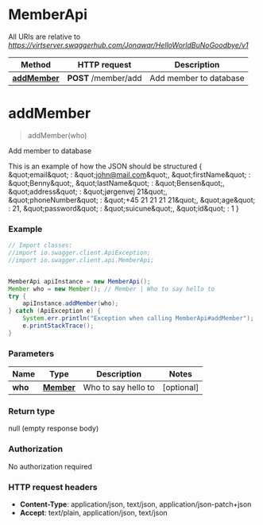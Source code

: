 # MemberApi

All URIs are relative to *https://virtserver.swaggerhub.com/Jonawar/HelloWorldBuNoGoodbye/v1*

Method | HTTP request | Description
------------- | ------------- | -------------
[**addMember**](MemberApi.md#addMember) | **POST** /member/add | Add member to database


<a name="addMember"></a>
# **addMember**
> addMember(who)

Add member to database

This is an example of how the JSON should be structured             {                 \&quot;email\&quot; : \&quot;john@mail.com\&quot;,                 \&quot;firstName\&quot; : \&quot;Benny\&quot;,                 \&quot;lastName\&quot; : \&quot;Bensen\&quot;,                 \&quot;address\&quot; : \&quot;jørgenvej 21\&quot;,                 \&quot;phoneNumber\&quot; : \&quot;+45 21 21 21 21\&quot;,                 \&quot;age\&quot; : 21,                 \&quot;password\&quot; : \&quot;suicune\&quot;,                 \&quot;id\&quot; : 1             }

### Example
```java
// Import classes:
//import io.swagger.client.ApiException;
//import io.swagger.client.api.MemberApi;


MemberApi apiInstance = new MemberApi();
Member who = new Member(); // Member | Who to say hello to
try {
    apiInstance.addMember(who);
} catch (ApiException e) {
    System.err.println("Exception when calling MemberApi#addMember");
    e.printStackTrace();
}
```

### Parameters

Name | Type | Description  | Notes
------------- | ------------- | ------------- | -------------
 **who** | [**Member**](Member.md)| Who to say hello to | [optional]

### Return type

null (empty response body)

### Authorization

No authorization required

### HTTP request headers

 - **Content-Type**: application/json, text/json, application/json-patch+json
 - **Accept**: text/plain, application/json, text/json

